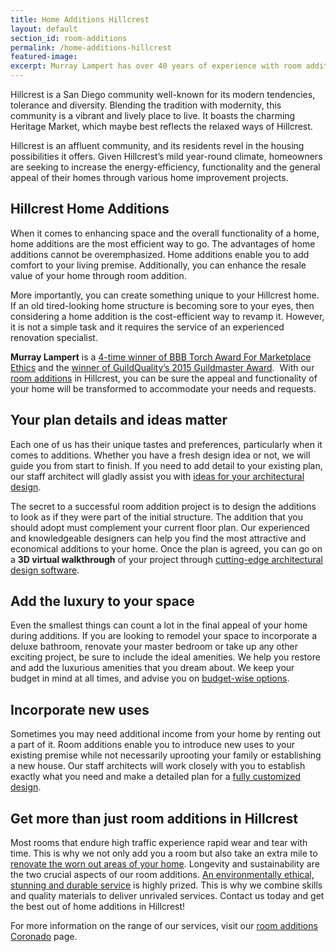 ```yaml
---
title: Home Additions Hillcrest
layout: default
section_id: room-additions
permalink: /home-additions-hillcrest
featured-image:
excerpt: Murray Lampert has over 40 years of experience with room additions in Hillcrest, San Diego. Take your Hillcest home addition to the next level with us.
---
```


Hillcrest is a San Diego community well-known for its modern tendencies, tolerance and diversity. Blending the tradition with modernity, this community is a vibrant and lively place to live. It boasts the charming Heritage Market, which maybe best reflects the relaxed ways of Hillcrest.

Hillcrest is an affluent community, and its residents revel in the housing possibilities it offers. Given Hillcrest’s mild year-round climate, homeowners are seeking to increase the energy-efficiency, functionality and the general appeal of their homes through various home improvement projects.
## Hillcrest Home Additions
When it comes to enhancing space and the overall functionality of a home, home additions are the most efficient way to go. The advantages of home additions cannot be overemphasized. Home additions enable you to add comfort to your living premise. Additionally, you can enhance the resale value of your home through room addition.

More importantly, you can create something unique to your Hillcrest home. If an old tired-looking home structure is becoming sore to your eyes, then considering a home addition is the cost-efficient way to revamp it. However, it is not a simple task and it requires the service of an experienced renovation specialist.

<strong>Murray Lampert</strong> is a <a href="http://murraylampert.com/another-better-business-bureau-torch-award/">4-time winner of BBB Torch Award For Marketplace Ethics</a> and the <a href="http://murraylampert.com/murray-lampert-recognized-among-north-americas-best">winner of GuildQuality’s 2015 Guildmaster Award</a>.  With our <a href="http://murraylampert.com/san-diego-room-additions/">room additions</a> in Hillcrest, you can be sure the appeal and functionality of your home will be transformed to accommodate your needs and requests.
## Your plan details and ideas matter
Each one of us has their unique tastes and preferences, particularly when it comes to additions. Whether you have a fresh design idea or not, we will guide you from start to finish. If you need to add detail to your existing plan, our staff architect will gladly assist you with <a href="http://murraylampert.com/san-diego-architectural-design-services/">ideas for your architectural design</a>.

The secret to a successful room addition project is to design the additions to look as if they were part of the initial structure. The addition that you should adopt must complement your current floor plan. Our experienced and knowledgeable designers can help you find the most attractive and economical additions to your home. Once the plan is agreed, you can go on a <strong>3D virtual walkthrough</strong> of your project through <a href="http://murraylampert.com/3d-architectural-rendering-services/">cutting-edge architectural design software</a>.
## Add the luxury to your space
Even the smallest things can count a lot in the final appeal of your home during additions. If you are looking to remodel your space to incorporate a deluxe bathroom, renovate your master bedroom or take up any other exciting project, be sure to include the ideal amenities. We help you restore and add the luxurious amenities that you dream about. We keep your budget in mind at all times, and advise you on <a href="http://murraylampert.com/infographic-luxury-living-cost-vs-value-home-improvements-2/">budget-wise options</a>.
## Incorporate new uses
Sometimes you may need additional income from your home by renting out a part of it. Room additions enable you to introduce new uses to your existing premise while not necessarily uprooting your family or establishing a new house. Our staff architects will work closely with you to establish exactly what you need and make a detailed plan for a <a href="http://murraylampert.com/san-diego-home-design-serivces/">fully customized design</a>.
## Get more than just room additions in Hillcrest
Most rooms that endure high traffic experience rapid wear and tear with time. This is why we not only add you a room but also take an extra mile to <a href="http://murraylampert.com/remodel/">renovate the worn out areas of your home</a>. Longevity and sustainability are the two crucial aspects of our room additions. <a href="http://murraylampert.com/san-diego-green-home-construction/">An environmentally ethical, stunning and durable service</a> is highly prized. This is why we combine skills and quality materials to deliver unrivaled services. Contact us today and get the best out of home additions in Hillcrest!

For more information on the range of our services, visit our <a href="http://murraylampert.com/room-additions-coronado">room additions Coronado</a> page.
